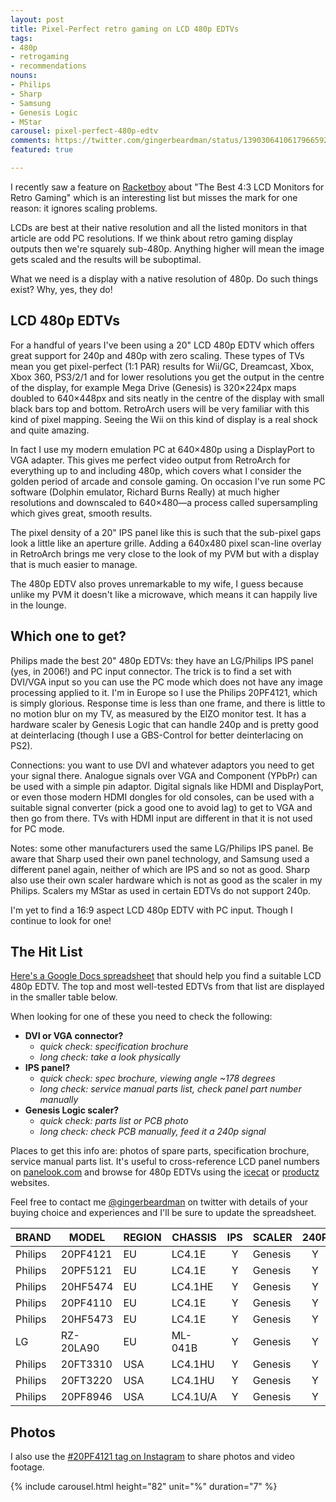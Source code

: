 ```yaml
---
layout: post
title: Pixel-Perfect retro gaming on LCD 480p EDTVs
tags:
- 480p
- retrogaming
- recommendations
nouns:
- Philips
- Sharp
- Samsung
- Genesis Logic
- MStar
carousel: pixel-perfect-480p-edtv
comments: https://twitter.com/gingerbeardman/status/1390306410617966592
featured: true

---
```

I recently saw a feature on [Racketboy](https://www.racketboy.com/retro/the-best-43-square-lcd-monitors-for-retro-gaming-classic-pc-use) about "The Best 4:3 LCD Monitors for Retro Gaming" which is an interesting list but misses the mark for one reason: it ignores scaling problems.

LCDs are best at their native resolution and all the listed monitors in that article are odd PC resolutions. If we think about retro gaming display outputs then we're squarely sub-480p. Anything higher will mean the image gets scaled and the results will be suboptimal.

What we need is a display with a native resolution of 480p. Do such things exist? Why, yes, they do!

## LCD 480p EDTVs

For a handful of years I've been using a 20" LCD 480p EDTV which offers great support for 240p and 480p with zero scaling. These types of TVs mean you get pixel-perfect (1:1 PAR) results for Wii/GC, Dreamcast, Xbox, Xbox 360, PS3/2/1 and for lower resolutions you get the output in the centre of the display, for example Mega Drive (Genesis) is 320×224px maps doubled to 640×448px and sits neatly in the centre of the display with small black bars top and bottom. RetroArch users will be very familiar with this kind of pixel mapping. Seeing the Wii on this kind of display is a real shock and quite amazing.

In fact I use my modern emulation PC at 640×480p using a DisplayPort to VGA adapter. This gives me perfect video output from RetroArch for everything up to and including 480p, which covers what I consider the golden period of arcade and console gaming. On occasion I've run some PC software (Dolphin emulator, Richard Burns Really) at much higher resolutions and downscaled to 640×480—a process called supersampling which gives great, smooth results.

The pixel density of a 20" IPS panel like this is such that the sub-pixel gaps look a little like an aperture grille. Adding a 640x480 pixel scan-line overlay in RetroArch brings me very close to the look of my PVM but with a display that is much easier to manage.

The 480p EDTV also proves unremarkable to my wife, I guess because unlike my PVM it doesn't like a microwave, which means it can happily live in the lounge.

## Which one to get?

Philips made the best 20" 480p EDTVs: they have an LG/Philips IPS panel (yes, in 2006!) and PC input connector. The trick is to find a set with DVI/VGA input so you can use the PC mode which does not have any image processing applied to it. I'm in Europe so I use the Philips 20PF4121, which is simply glorious. Response time is less than one frame, and there is little to no motion blur on my TV, as measured by the EIZO monitor test. It has a hardware scaler by Genesis Logic that can handle 240p and is pretty good at deinterlacing (though I use a GBS-Control for better deinterlacing on PS2).

Connections: you want to use DVI and whatever adaptors you need to get your signal there. Analogue signals over VGA and Component (YPbPr) can be used with a simple pin adaptor. Digital signals like HDMI and DisplayPort, or even those modern HDMI dongles for old consoles, can be used with a suitable signal converter (pick a good one to avoid lag) to get to VGA and then go from there. TVs with HDMI input are different in that it is not used for PC mode.

Notes: some other manufacturers used the same LG/Philips IPS panel. Be aware that Sharp used their own panel technology, and Samsung used a different panel again, neither of which are IPS and so not as good. Sharp also use their own scaler hardware which is not as good as the scaler in my Philips. Scalers my MStar as used in certain EDTVs do not support 240p.

I'm yet to find a 16:9 aspect LCD 480p EDTV with PC input. Though I continue to look for one!

## The Hit List

[Here's a Google Docs spreadsheet](https://docs.google.com/spreadsheets/d/1HOEvXkjMTum_Vd1CJ0RrpvgH0a_Uo0zJc9RwUtfZVZ0/edit?usp=sharing) that should help you find a suitable LCD 480p EDTV. The top and most well-tested EDTVs from that list are displayed in the smaller table below.

When looking for one of these you need to check the following:

* **DVI or VGA connector?**
  * _quick check: specification brochure_
  * _long check: take a look physically_
* **IPS panel?**
  * _quick check: spec brochure, viewing angle \~178 degrees_
  * _long check: service manual parts list, check panel part number manually_
* **Genesis Logic scaler?**
  * _quick check: parts list or PCB photo_
  * _long check: check PCB manually, feed it a 240p signal_

Places to get this info are: photos of spare parts, specification brochure, service manual parts list. It's useful to cross-reference LCD panel numbers on [panelook.com](https://www.panelook.com/modelsearch.php?keyword=LC201V02) and browse for 480p EDTVs using the [icecat](https://www.google.com/search?q=%22640+x+480+pixels%22+tv+site%3Ahttps%3A%2F%2Ficecat.biz) or [productz](https://www.google.com/search?q=%22Resolution+640,480%22+tv+site%3Ahttps%3A%2F%2Fproductz.com) websites.

Feel free to contact me [@gingerbeardman](https://twitter.com/gingerbeardman) on twitter with details of your buying choice and experiences and I'll be sure to update the spreadsheet.

| BRAND | MODEL | REGION | CHASSIS | IPS | SCALER | 240P | INPUT | YEAR |
| --- | --- | --- | --- | :---: | --- | :---: | --- | --- |
| Philips | 20PF4121 | EU | LC4.1E | Y | Genesis | Y | DVI | 2006 |
| Philips | 20PF5121 | EU | LC4.1E | Y | Genesis | Y | DVI | 2006 |
| Philips | 20HF5474 | EU | LC4.1HE | Y | Genesis | Y | DVI | 2006 |
| Philips | 20PF4110 | EU | LC4.1E | Y | Genesis | Y | DVI | 2005 |
| Philips | 20HF5473 | EU | LC4.1E | Y | Genesis | Y | DVI | 2005 |
| LG | RZ-20LA90 | EU | ML-041B | Y | Genesis | Y | VGA | 2005 |
| Philips | 20FT3310 | USA | LC4.1HU | Y | Genesis | Y | VGA | 2004 |
| Philips | 20FT3220 | USA | LC4.1HU | Y | Genesis | Y | VGA | 2004 |
| Philips | 20PF8946 | USA | LC4.1U/A | Y | Genesis | Y | VGA | 2004 |

## Photos

I also use the [#20PF4121 tag on Instagram](https://www.instagram.com/explore/tags/20pf4121/) to share photos and video footage.

{% include carousel.html height="82" unit="%" duration="7" %}